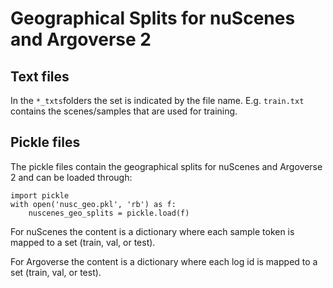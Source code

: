 # Geographical Splits for nuScenes and Argoverse 2

## Text files
In the `*_txts`folders the set is indicated by the file name. E.g. `train.txt` contains the scenes/samples that are used for training. 

## Pickle files
The pickle files contain the geographical splits for nuScenes and Argoverse 2 and can be loaded through:
```
import pickle
with open('nusc_geo.pkl', 'rb') as f:
    nuscenes_geo_splits = pickle.load(f)
```

For nuScenes the content is a dictionary where each sample token is mapped to a set (train, val, or test).

For Argoverse the content is a dictionary where each log id is mapped to a set (train, val, or test).
